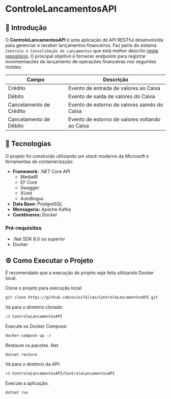 ﻿# ControleLancamentosAPI

## :book: Introdução

O **ControleLancamentosAPI** é uma aplicação de API RESTful desenvolvida para gerenciar e receber lançamentos financeiros. Faz parte do sistema `Controle e Consolidação de Lançamentos` que está melhor descrito [neste repositório](https://github.com/ovinifalcao/ControleEConsolidacaoDeLancamentos). O principal objetivo é fornecer endpoints para registrar movimentações de lançamento de operações financeiras nos seguintes moldes: 

|Campo| Descrição |
|--|--|
| Crédito | Evento de entrada de valores ao Caixa |
| Débito | Evento de saída de valores do Caixa |
| Cancelamento de Crédito | Evento de estorno de valores saindo do Caixa |
| Cancelamento de Débito | Evento de estorno de valores voltando ao Caixa |

## :rocket: Tecnologias

O projeto foi construído utilizando um *stack* moderno da Microsoft e ferramentas de containerização:

* **Framework:** .NET Core API
    - MediatR
    - EF Core
    - Swagger
    - XUnit
    - AutoBogus
* **Data Base:** PostgreSQL
* **Mensageria:** Apache Kafka
* **Contêineres:** Docker

### Pré-requisitos

- .Net SDK 8.0 ou superior
- Docker 

## ⚙️ Como Executar o Projeto

É recomendado que a execução do projeto seja feita utilizando Docker local.

Clone o projeto para execução local:

```bash
git clone https://github.com/ovinifalcao/ControleLancamentosAPI.git
```

Vá para o diretório clonado:

```bash
cd ControleLancamentosAPI
```

Execute os Docker Compose:

```bash
docker-compose up -d
```

Restaure os pacotes .Net
```bash
dotnet restore
```

Vá para o diretório da API:
```bash
cd ControleLancamentosAPI/ControleLancamentosAPI
```

Execute a aplicação:
```bash
dotnet run
```